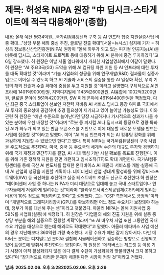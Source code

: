 # **제목: 허성욱 NIPA 원장 "中 딥시크·스타게이트에 적극 대응해야"(종합)**

  내용: 올해 예산 5634억원…국가AI컴퓨팅센터 구축 등 AI 인프라 집중 지원실증사업 비중 확대…"상당 부분 해외 중심 추진, 글로벌 진출 확대"[서울=뉴시스] 심지혜 기자 = 허성욱 정보통신산업진흥원(NIPA) 원장이 “올해 화두가 되고 있는 피지컬 인공지능(AI)을 비롯해 딥시크, 스타게이트 프로젝트 등에 대응하기 위해 AI 분야에 중점 투자하겠다”고 6일 강조했다. 허 원장은 이날 서울 엘타워에서 개최한 사업설명회에서 이같이 말했다. 허 원장은 “AI 주요3국(G3) 도약을 위해 AI 컴퓨팅 자원 지원 등 AI 인프라에 대한 투자를 대폭 확대할 것”이라며 “기술 사업화의 성공을 위해 연구개발(R&D) 결과물이 실증사업으로 이어질 수 있도록 하고 AI 기술과 서비스의 실증을 통한 AI 일상화 확산, 우리 기업의 해외 진출과 수출 확대에 중점을 두고 지원할 것”이라고 설명했다.구체적으로 AI인프라에 1401억9000만원, 지역디지털에 1143억2600만원, AI융합에 1002억3200만원, 글로벌 분야에 561억4200만원, SW 미래 분야에 461억4400만원을 책정했다. 다만 최근 중국 스타트업이 선보인 저전력 저비용 AI 서비스 딥시크 등장 여파로 국회에서 AI 투자의 중요성에 공감하며 추경 필요성이 제기되고 있어 늘어날 가능성도 있다. 이와 관련 허 원장은 “예년 수준으로 늘어난다면 당장 시급하거나 가시적으로 성과가 나올 수 있는 분야에 우선 배정할 것”이라며 “로봇 등 피지컬 AI나 딥시크의 등장으로 경량·특화된 AI가 화두가 되고 있는 만큼 오픈소스를 기반으로 이에 대응할 새로운 모델을 만드는 사업에 집중할 것”이라고 말했다. 이어 “AI 핵심 인프라가 되는 AI 컴퓨팅 강화를 위해 과감하게 지원할 수 있었으면 한다”고 했다. 특히 NIPA는 국가AI컴퓨팅센터 구축 사업을 주도적으로 추진한다. 미국, 중국 등 주요국의 세계적 수준의 대규모 투자와 경쟁하기 위해 국가 재정과 민간투자를 결합, AI 시대 핵심 기반 시설 확보를 목표로 진행한다. 이를 위해 기존 정책적 지원을 전면 개편하고 임시조직(TF)도 확대 개편한다. 국가AI컴퓨팅센터를 통해 국산 AI 반도체를 탑재한 온디바이스 AI 제품과 서비스를 개발·실증해 국내 AI 산업의 성장을 지원할 계획이다. 데이터센터 산업 생태계 활성화를 위해 장비·소프트웨어(SW) 등 국산화를 추진하고 실증 테스트베드 조성도 신규로 추진한다.허 원장은 “데이터센터 사업 중 하나는 NIPA가 미리 대량으로 임대해 놓고 국내 스타트업이나 연구자들에게 저렴하게 빌려주는 것”이라며 “클라우드서비스제공업체(CSP)에게 빌리는 비용의 10% 정도로 책정하려고 한다”고 설명했다. 그는 “CSP 측면에서도 긍정적”이라며 “개별적으로 그래픽처리장치(GPU)를 확보하려면 어느 정도 수요처가 보장돼야 하는데, 정부가 이를 대신해 주는 셈”이라고 덧붙였다. 아울러 NIPA는 올해 지원사업 중 59%를 사업화(실증)에 배정했다. 허 원장은 “기업들의 해외 진출 지원을 위해 실증 중 상당 부분을 해외 실증으로 진행할 계획”이라며 “또 AI 바우처 사업 또한 그동안엔 국내 수요 기업을 대상으로 했는데 해외로도 확대했다”고 말했다. 아울러 메타버스 사업 예산의 경우 지난해보다 360억원 가량 축소했다. 시장 수요가 예년 같지 않아서다. 다만 메타버스 분야는 디지털트윈 분야와 결합해 시뮬레이션하고 검증하는 방향으로 진행되고 있어 트렌드에 맞춰서 추진한다는 방침이다. 허 원장은 “메타버스는 헤드셋 등 이용 기기 시장이 아직 활성화되지 않은 데다 결제 수단이 가상화폐와 맞물리면서 크지 못하고 있다”며 “장기적으로 이러한 문제가 해결된다면 시장이 커질 것”이라고 전했다.

  **날짜: 2025.02.06. 오후 3:282025.02.06. 오후 3:29**
